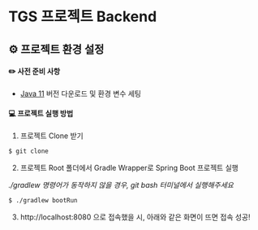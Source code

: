 # TGS 프로젝트 Backend

## :gear: 프로젝트 환경 설정

#### :pencil2: 사전 준비 사항

- <a href="https://www.oracle.com/kr/java/technologies/javase/jdk11-archive-downloads.html">Java 11</a> 버전 다운로드 및 환경 변수 세팅



#### :computer: 프로젝트 실행 방법

1. 프로젝트 Clone 받기

```bash
$ git clone 
```



2. 프로젝트 Root 폴더에서 Gradle Wrapper로 Spring Boot 프로젝트 실행

*./gradlew 명령어가 동작하지 않을 경우, git bash 터미널에서 실행해주세요*

```bash
$ ./gradlew bootRun
```



3. http://localhost:8080 으로 접속했을 시, 아래와 같은 화면이 뜨면 접속 성공!

